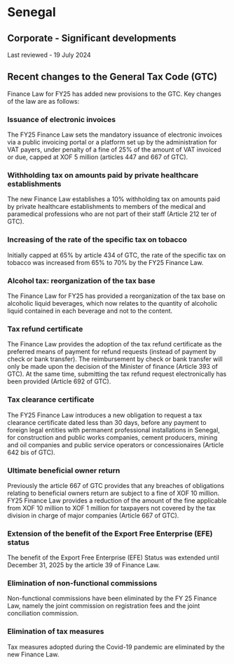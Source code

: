 # Senegal
## Corporate - Significant developments
Last reviewed - 19 July 2024
## Recent changes to the General Tax Code (GTC)
Finance Law for FY25 has added new provisions to the GTC. 
Key changes of the law are as follows:
### **Issuance of electronic invoices**
The FY25 Finance Law sets the mandatory issuance of electronic invoices via a public invoicing portal or a platform set up by the administration for VAT payers, under penalty of a fine of 25% of the amount of VAT invoiced or due, capped at XOF 5 million (articles 447 and 667 of GTC).
### **Withholding tax on amounts paid by private healthcare establishments**
The new Finance Law establishes a 10% withholding tax on amounts paid by private healthcare establishments to members of the medical and paramedical professions who are not part of their staff (Article 212 ter of GTC). 
### **Increasing of the rate of the specific tax on tobacco**
Initially capped at 65% by article 434 of GTC, the rate of the specific tax on tobacco was increased from 65% to 70% by the FY25 Finance Law.
### **Alcohol tax: reorganization of the tax base**
The Finance Law for FY25 has provided a reorganization of the tax base on alcoholic liquid beverages, which now relates to the quantity of alcoholic liquid contained in each beverage and not to the content.
### **Tax refund certificate**
The Finance Law provides the adoption of the tax refund certificate as the preferred means of payment for refund requests (instead of payment by check or bank transfer). 
The reimbursement by check or bank transfer will only be made upon the decision of the Minister of finance (Article 393 of GTC).
At the same time, submitting the tax refund request electronically has been provided (Article 692 of GTC).
### **Tax clearance certificate**
The FY25 Finance Law introduces a new obligation to request a tax clearance certificate dated less than 30 days, before any payment to foreign legal entities with permanent professional installations in Senegal, for construction and public works companies, cement producers, mining and oil companies and public service operators or concessionaires (Article 642 bis of GTC).
### **Ultimate beneficial owner return**
Previously the article 667 of GTC provides that any breaches of obligations relating to beneficial owners return are subject to a fine of XOF 10 million. FY25 Finance Law provides a reduction of the amount of the fine applicable from XOF 10 million to XOF 1 million for taxpayers not covered by the tax division in charge of major companies (Article 667 of GTC).
### **Extension of the benefit of the Export Free Enterprise (EFE) status**
The benefit of the Export Free Enterprise (EFE) Status was extended until December 31, 2025 by the article 39 of Finance Law.
### **Elimination of non-functional commissions**
Non-functional commissions have been eliminated by the FY 25 Finance Law, namely the joint commission on registration fees and the joint conciliation commission.
### **Elimination of tax measures**
Tax measures adopted during the Covid-19 pandemic are eliminated by the new Finance Law.
